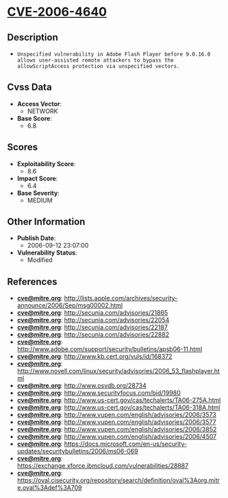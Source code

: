 
# [CVE-2006-4640](https://cve.mitre.org/cgi-bin/cvename.cgi?name=CVE-2006-4640)

## Description

- `Unspecified vulnerability in Adobe Flash Player before 9.0.16.0 allows user-assisted remote attackers to bypass the allowScriptAccess protection via unspecified vectors.`

## Cvss Data

- **Access Vector**:
  - NETWORK
- **Base Score**:
  - 6.8

## Scores

- **Exploitability Score**:
  - 8.6
- **Impact Score**:
  - 6.4
- **Base Severity**:
  - MEDIUM

## Other Information

- **Publish Date**:
  - 2006-09-12 23:07:00
- **Vulnerability Status**:
  - Modified

## References

- **cve@mitre.org**: http://lists.apple.com/archives/security-announce/2006/Sep/msg00002.html
- **cve@mitre.org**: http://secunia.com/advisories/21865
- **cve@mitre.org**: http://secunia.com/advisories/22054
- **cve@mitre.org**: http://secunia.com/advisories/22187
- **cve@mitre.org**: http://secunia.com/advisories/22882
- **cve@mitre.org**: http://www.adobe.com/support/security/bulletins/apsb06-11.html
- **cve@mitre.org**: http://www.kb.cert.org/vuls/id/168372
- **cve@mitre.org**: http://www.novell.com/linux/security/advisories/2006_53_flashplayer.html
- **cve@mitre.org**: http://www.osvdb.org/28734
- **cve@mitre.org**: http://www.securityfocus.com/bid/19980
- **cve@mitre.org**: http://www.us-cert.gov/cas/techalerts/TA06-275A.html
- **cve@mitre.org**: http://www.us-cert.gov/cas/techalerts/TA06-318A.html
- **cve@mitre.org**: http://www.vupen.com/english/advisories/2006/3573
- **cve@mitre.org**: http://www.vupen.com/english/advisories/2006/3577
- **cve@mitre.org**: http://www.vupen.com/english/advisories/2006/3852
- **cve@mitre.org**: http://www.vupen.com/english/advisories/2006/4507
- **cve@mitre.org**: https://docs.microsoft.com/en-us/security-updates/securitybulletins/2006/ms06-069
- **cve@mitre.org**: https://exchange.xforce.ibmcloud.com/vulnerabilities/28887
- **cve@mitre.org**: https://oval.cisecurity.org/repository/search/definition/oval%3Aorg.mitre.oval%3Adef%3A709
